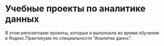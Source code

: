 # Учебные проекты по аналитике данных
В этом репозитории проекты, которые я выполнила во время обучения в Яндекс.Практикуме по специальности "Аналитик даннх".
